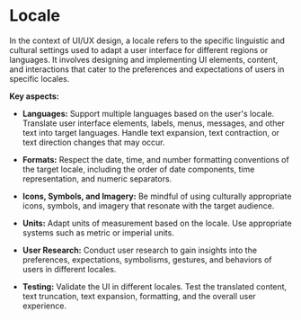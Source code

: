 # Locale

In the context of UI/UX design, a locale refers to the specific linguistic and cultural settings used to adapt a user interface for different regions or languages. It involves designing and implementing UI elements, content, and interactions that cater to the preferences and expectations of users in specific locales.

**Key aspects:**

* **Languages:** Support multiple languages based on the user's locale. Translate user interface elements, labels, menus, messages, and other text into target languages. Handle text expansion, text contraction, or text direction changes that may occur.

* **Formats:** Respect the date, time, and number formatting conventions of the target locale, including the order of date components, time representation, and numeric separators.

* **Icons, Symbols, and Imagery:** Be mindful of using culturally appropriate icons, symbols, and imagery that resonate with the target audience.

* **Units:** Adapt units of measurement based on the locale. Use appropriate systems such as metric or imperial units.

* **User Research:** Conduct user research to gain insights into the preferences, expectations, symbolisms, gestures, and behaviors of users in different locales.

* **Testing:** Validate the UI in different locales. Test the translated content, text truncation, text expansion, formatting, and the overall user experience.

